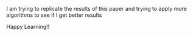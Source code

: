 I am trying to replicate the results of this paper and trying to apply more algorithms to see if I get better results

Happy Learning!!
